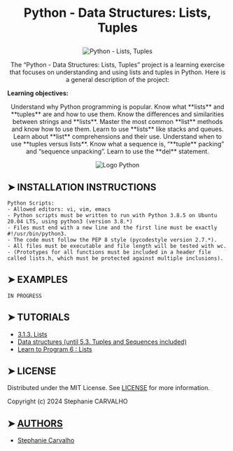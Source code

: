 # <p align="center">Python - Data Structures: Lists, Tuples</p>

<p align="center">
<img src="https://cdn.discordapp.com/attachments/1212359396739252225/1239510157315018753/PYTHON_DATA_STRUCTURES_Lists_et_Tuples.jpg?ex=66432f4a&is=6641ddca&hm=7fe52bf0a22d9c7cb268c39ca9c285375c210f0d89fc519743816d2affb39dd1&"  alt="Python - Lists, Tuples"/> </p>

<p align="center">
The “Python - Data Structures: Lists, Tuples” project is a learning exercise that focuses on understanding and using lists and tuples in Python. Here is a general description of the project:</p>

<p align="center">

**Learning objectives:**
</p>

<p align="center">
Understand why Python programming is popular.
Know what **lists** and **tuples** are and how to use them.
Know the differences and similarities between strings and **lists**.
Master the most common **list** methods and know how to use them.
Learn to use **lists** like stacks and queues.
Learn about **list** comprehensions and their use.
Understand when to use **tuples versus lists**.
Know what a sequence is, “**tuple** packing” and “sequence unpacking”.
Learn to use the **del** statement.
</p>
<p align="center">

<p align="center">
<img src="https://cdn-images.threadless.com/threadless-media/artist_shops/shops/realpython/profile/logo-1613591159-afae41b42c1708f4675432b0af9e0f8e.png?v=3&d=eyJvcHMiOiBbWyJyZXNpemUiLCBbMzUwXSwge31dXSwgImZvcmNlIjogZmFsc2UsICJvbmx5X21ldGEiOiBmYWxzZX0=" alt="Logo Python"/>
</p>

## ➤ INSTALLATION INSTRUCTIONS

```
Python Scripts:
- Allowed editors: vi, vim, emacs
- Python scripts must be written to run with Python 3.8.5 on Ubuntu 20.04 LTS, using python3 (version 3.8.*)
- Files must end with a new line and the first line must be exactly #!/usr/bin/python3.
- The code must follow the PEP 8 style (pycodestyle version 2.7.*).
- All files must be executable and file length will be tested with wc.
- (Prototypes for all functions must be included in a header file called lists.h, which must be protected against multiple inclusions).

```

## ➤ EXAMPLES
```
IN PROGRESS
```

## ➤ TUTORIALS

- [3.1.3. Lists](https://docs.python.org/3/tutorial/introduction.html#lists)
- [Data structures (until 5.3. Tuples and Sequences included)](https://docs.python.org/3/tutorial/datastructures.html)
- [Learn to Program 6 : Lists](https://www.youtube.com/watch?v=A1HUzrvS-Pw&ab_channel=DerekBanas)

## ➤ LICENSE

Distributed under the MIT License. See [LICENSE](https://github.com/Stefani-web/holbertonschool-higher_level_programming/blob/main/python-data_structures/LICENSE) for more information.

Copyright (c) 2024 Stephanie CARVALHO

## ➤ [AUTHORS](https://github.com/Stefani-web/holbertonschool-higher_level_programming/blob/main/python-data_structures/AUTHORS)

* [Stephanie Carvalho](https://github.com/Stefani-web)

